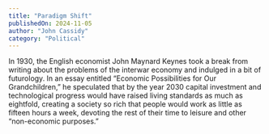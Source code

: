 ```yaml
---
title: "Paradigm Shift"
publishedOn: 2024-11-05
author: "John Cassidy"
category: "Political"
---
```


In 1930, the English economist John Maynard Keynes took a break from writing about the problems of the interwar economy and indulged in a bit of futurology. In an essay entitled “Economic Possibilities for Our Grandchildren,” he speculated that by the year 2030 capital investment and technological progress would have raised living standards as much as eightfold, creating a society so rich that people would work as little as fifteen hours a week, devoting the rest of their time to leisure and other “non-economic purposes.”
